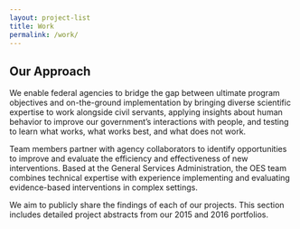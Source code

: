 ```yaml
---
layout: project-list
title: Work
permalink: /work/
---
```

## Our Approach

We enable federal agencies to bridge the gap between ultimate program objectives and on-the-ground implementation by bringing diverse scientific expertise to work alongside civil servants, applying insights about human behavior to improve our government’s interactions with people, and testing to learn what works, what works best, and what does not work.

Team members partner with agency collaborators to identify opportunities to improve and evaluate the efficiency and effectiveness of new interventions.  Based at the General Services Administration, the OES team combines technical expertise with experience implementing and evaluating evidence-based interventions in complex settings.

We aim to publicly share the findings of each of our projects. This section includes detailed project abstracts from our 2015 and 2016 portfolios. 

